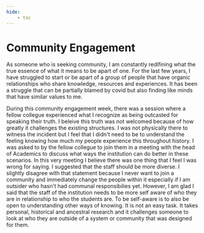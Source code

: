 ```yaml
---
hide:
    - toc
---
```


# Community Engagement

As someone who is seeking community, I am constantly redifining what the true essence of what it means to be apart of one. For the last few years, I have struggled to start or be apart of a group of people that have organic relationships who share knowledge, resources and experiences. It has been a struggle that can be partially blamed by covid but also finding like minds that have similar values to me. 

During this community engagement week, there was a session where a fellow collegue experienced what I recognize as being outcasted for speaking their truth. I beleive this truth was not welcomed because of how greatly it challenges the existing structures. I was not physically there to witness the incident but I feel that I didn't need to be to understand the feeling knowing how much my people experience this throughout history. I was asked to by the fellow collegue to join them in a meeting with the head of Academics to discuss what ways the institution can do better in these scenarios. In this very meeting I believe there was one thing that I feel I was wrong for saying. I suggested that the staff should be more diverse. I slightly disagree with that statement because I never want to join a community and immediately change the people within it especially if I am outsider who hasn't had communal responsibilies yet. However, I am glad I said that the staff of the institution needs to be more self aware of who they are in relationship to who the students are. To be self-aware is to also be open to understanding other ways of knowing. It is not an easy task. It takes personal, historical and ancestral research and it challenges someone to look at who they are outside of a system or community that was designed for them. 

